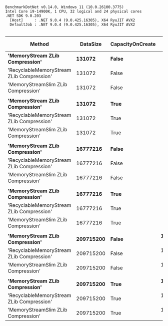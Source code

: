```

BenchmarkDotNet v0.14.0, Windows 11 (10.0.26100.3775)
Intel Core i9-14900K, 1 CPU, 32 logical and 24 physical cores
.NET SDK 9.0.203
  [Host]     : .NET 9.0.4 (9.0.425.16305), X64 RyuJIT AVX2
  DefaultJob : .NET 9.0.4 (9.0.425.16305), X64 RyuJIT AVX2


```
| Method                                    | DataSize  | CapacityOnCreate | Mean          | Error      | StdDev     | Ratio | Gen0      | Gen1      | Gen2      | Allocated     | Alloc Ratio |
|------------------------------------------ |---------- |----------------- |--------------:|-----------:|-----------:|------:|----------:|----------:|----------:|--------------:|------------:|
| **&#39;MemoryStream ZLib Compression&#39;**           | **131072**    | **False**            |      **9.991 ms** |  **0.0547 ms** |  **0.0485 ms** |  **1.00** |  **609.3750** |  **609.3750** |  **609.3750** |    **2522.56 KB** |       **1.000** |
| &#39;RecyclableMemoryStream ZLib Compression&#39; | 131072    | False            |      9.535 ms |  0.0606 ms |  0.0537 ms |  0.95 |         - |         - |         - |       2.66 KB |       0.001 |
| &#39;MemoryStreamSlim ZLib Compression&#39;       | 131072    | False            |      9.691 ms |  0.0703 ms |  0.0658 ms |  0.97 |         - |         - |         - |       2.63 KB |       0.001 |
|                                           |           |                  |               |            |            |       |           |           |           |               |             |
| **&#39;MemoryStream ZLib Compression&#39;**           | **131072**    | **True**             |     **10.015 ms** |  **0.0580 ms** |  **0.0543 ms** |  **1.00** |  **609.3750** |  **609.3750** |  **609.3750** |    **1922.09 KB** |       **1.000** |
| &#39;RecyclableMemoryStream ZLib Compression&#39; | 131072    | True             |      9.587 ms |  0.0334 ms |  0.0279 ms |  0.96 |         - |         - |         - |       2.66 KB |       0.001 |
| &#39;MemoryStreamSlim ZLib Compression&#39;       | 131072    | True             |      9.602 ms |  0.0710 ms |  0.0664 ms |  0.96 |         - |         - |         - |       2.63 KB |       0.001 |
|                                           |           |                  |               |            |            |       |           |           |           |               |             |
| **&#39;MemoryStream ZLib Compression&#39;**           | **16777216**  | **False**            |  **1,312.773 ms** |  **6.2521 ms** |  **5.8482 ms** |  **1.00** | **3000.0000** | **3000.0000** | **3000.0000** |  **327645.63 KB** |       **1.000** |
| &#39;RecyclableMemoryStream ZLib Compression&#39; | 16777216  | False            |  1,276.056 ms |  5.1711 ms |  4.8371 ms |  0.97 |         - |         - |         - |     365.52 KB |       0.001 |
| &#39;MemoryStreamSlim ZLib Compression&#39;       | 16777216  | False            |  1,275.155 ms |  7.9215 ms |  7.4098 ms |  0.97 |         - |         - |         - |       3.05 KB |       0.000 |
|                                           |           |                  |               |            |            |       |           |           |           |               |             |
| **&#39;MemoryStream ZLib Compression&#39;**           | **16777216**  | **True**             |  **1,290.594 ms** |  **7.9316 ms** |  **7.4193 ms** |  **1.00** | **1000.0000** | **1000.0000** | **1000.0000** |  **245763.05 KB** |       **1.000** |
| &#39;RecyclableMemoryStream ZLib Compression&#39; | 16777216  | True             |  1,270.175 ms |  4.3321 ms |  4.0523 ms |  0.98 |         - |         - |         - |       27.9 KB |       0.000 |
| &#39;MemoryStreamSlim ZLib Compression&#39;       | 16777216  | True             |  1,269.116 ms |  3.1212 ms |  2.9195 ms |  0.98 |         - |         - |         - |       3.34 KB |       0.000 |
|                                           |           |                  |               |            |            |       |           |           |           |               |             |
| **&#39;MemoryStream ZLib Compression&#39;**           | **209715200** | **False**            | **16,089.546 ms** | **54.9184 ms** | **51.3707 ms** |  **1.00** | **3000.0000** | **3000.0000** | **3000.0000** | **2621405.98 KB** |       **1.000** |
| &#39;RecyclableMemoryStream ZLib Compression&#39; | 209715200 | False            | 15,873.406 ms | 63.7087 ms | 56.4761 ms |  0.99 | 2000.0000 |         - |         - |   50534.93 KB |       0.019 |
| &#39;MemoryStreamSlim ZLib Compression&#39;       | 209715200 | False            | 15,865.850 ms | 41.1266 ms | 38.4698 ms |  0.99 |         - |         - |         - |       3.34 KB |       0.000 |
|                                           |           |                  |               |            |            |       |           |           |           |               |             |
| **&#39;MemoryStream ZLib Compression&#39;**           | **209715200** | **True**             | **16,028.777 ms** | **20.8391 ms** | **19.4929 ms** |  **1.00** | **1000.0000** | **1000.0000** | **1000.0000** | **3072003.05 KB** |       **1.000** |
| &#39;RecyclableMemoryStream ZLib Compression&#39; | 209715200 | True             | 15,842.508 ms | 24.4629 ms | 21.6857 ms |  0.99 |         - |         - |         - |      315.4 KB |       0.000 |
| &#39;MemoryStreamSlim ZLib Compression&#39;       | 209715200 | True             | 15,853.586 ms | 52.8778 ms | 49.4619 ms |  0.99 |         - |         - |         - |       3.05 KB |       0.000 |
